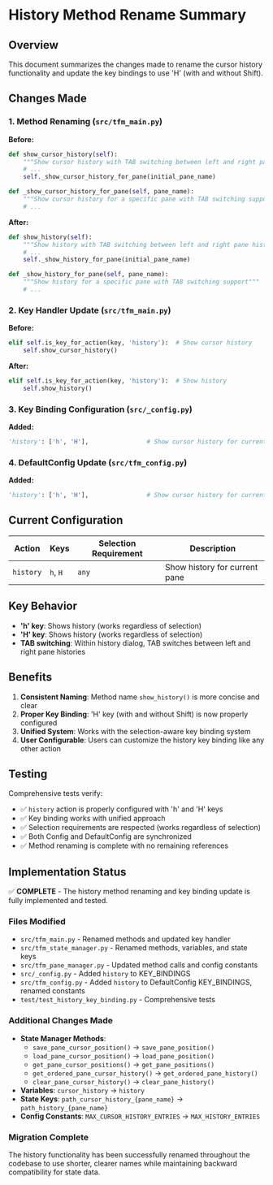 # History Method Rename Summary

## Overview

This document summarizes the changes made to rename the cursor history functionality and update the key bindings to use 'H' (with and without Shift).

## Changes Made

### 1. Method Renaming (`src/tfm_main.py`)

**Before:**
```python
def show_cursor_history(self):
    """Show cursor history with TAB switching between left and right pane histories"""
    # ...
    self._show_cursor_history_for_pane(initial_pane_name)

def _show_cursor_history_for_pane(self, pane_name):
    """Show cursor history for a specific pane with TAB switching support"""
    # ...
```

**After:**
```python
def show_history(self):
    """Show history with TAB switching between left and right pane histories"""
    # ...
    self._show_history_for_pane(initial_pane_name)

def _show_history_for_pane(self, pane_name):
    """Show history for a specific pane with TAB switching support"""
    # ...
```

### 2. Key Handler Update (`src/tfm_main.py`)

**Before:**
```python
elif self.is_key_for_action(key, 'history'):  # Show cursor history
    self.show_cursor_history()
```

**After:**
```python
elif self.is_key_for_action(key, 'history'):  # Show history
    self.show_history()
```

### 3. Key Binding Configuration (`src/_config.py`)

**Added:**
```python
'history': ['h', 'H'],                # Show cursor history for current pane
```

### 4. DefaultConfig Update (`src/tfm_config.py`)

**Added:**
```python
'history': ['h', 'H'],                # Show cursor history for current pane
```

## Current Configuration

| Action | Keys | Selection Requirement | Description |
|--------|------|----------------------|-------------|
| `history` | `h`, `H` | `any` | Show history for current pane |

## Key Behavior

- **'h' key**: Shows history (works regardless of selection)
- **'H' key**: Shows history (works regardless of selection)
- **TAB switching**: Within history dialog, TAB switches between left and right pane histories

## Benefits

1. **Consistent Naming**: Method name `show_history()` is more concise and clear
2. **Proper Key Binding**: 'H' key (with and without Shift) is now properly configured
3. **Unified System**: Works with the selection-aware key binding system
4. **User Configurable**: Users can customize the history key binding like any other action

## Testing

Comprehensive tests verify:
- ✅ `history` action is properly configured with 'h' and 'H' keys
- ✅ Key binding works with unified approach
- ✅ Selection requirements are respected (works regardless of selection)
- ✅ Both Config and DefaultConfig are synchronized
- ✅ Method renaming is complete with no remaining references

## Implementation Status

✅ **COMPLETE** - The history method renaming and key binding update is fully implemented and tested.

### Files Modified
- `src/tfm_main.py` - Renamed methods and updated key handler
- `src/tfm_state_manager.py` - Renamed methods, variables, and state keys
- `src/tfm_pane_manager.py` - Updated method calls and config constants
- `src/_config.py` - Added `history` to KEY_BINDINGS
- `src/tfm_config.py` - Added `history` to DefaultConfig KEY_BINDINGS, renamed constants
- `test/test_history_key_binding.py` - Comprehensive tests

### Additional Changes Made
- **State Manager Methods**: 
  - `save_pane_cursor_position()` → `save_pane_position()`
  - `load_pane_cursor_position()` → `load_pane_position()`
  - `get_pane_cursor_positions()` → `get_pane_positions()`
  - `get_ordered_pane_cursor_history()` → `get_ordered_pane_history()`
  - `clear_pane_cursor_history()` → `clear_pane_history()`
- **Variables**: `cursor_history` → `history`
- **State Keys**: `path_cursor_history_{pane_name}` → `path_history_{pane_name}`
- **Config Constants**: `MAX_CURSOR_HISTORY_ENTRIES` → `MAX_HISTORY_ENTRIES`

### Migration Complete
The history functionality has been successfully renamed throughout the codebase to use shorter, clearer names while maintaining backward compatibility for state data.
